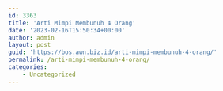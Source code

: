 ```yaml
---
id: 3363
title: 'Arti Mimpi Membunuh 4 Orang'
date: '2023-02-16T15:50:34+00:00'
author: admin
layout: post
guid: 'https://bos.awn.biz.id/arti-mimpi-membunuh-4-orang/'
permalink: /arti-mimpi-membunuh-4-orang/
categories:
    - Uncategorized
---
```


